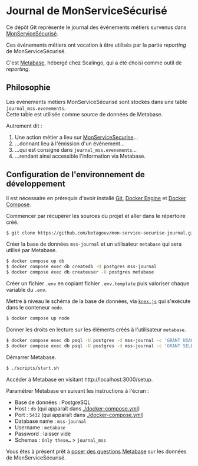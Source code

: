 # Journal de MonServiceSécurisé

Ce dépôt Git représente le journal des événements métiers 
survenus dans [MonServiceSécurisé](https://github.com/betagouv/mon-service-securise).

Ces événements métiers ont vocation à être utilisés par la 
partie _reporting_ de MonServiceSécurisé.

C'est [Metabase](https://www.metabase.com/), hébergé chez Scalingo, qui a été choisi 
comme outil de _reporting_.

## Philosophie

Les événements métiers MonServiceSécurisé sont stockés dans une table `journal_mss.evenements`.  
Cette table est utilisée comme source de données de Metabase. 

Autrement dit : 
 1. Une action métier a lieu sur [MonServiceSecurise](https://monservicesecurise.beta.gouv.fr)…
 2. …donnant lieu à l'émission d'un événement…
 3. …qui est consigné dans `journal_mss.evenements`…
 4. …rendant ainsi accessible l'information via Metabase.

## Configuration de l'environnement de développement

Il est nécessaire en prérequis d'avoir installé [Git](https://git-scm.com/),
[Docker Engine](https://docs.docker.com/get-docker/) et [Docker Compose](https://docs.docker.com/compose/install/).

Commencer par récupérer les sources du projet et aller dans le répertoire créé.

```sh
$ git clone https://github.com/betagouv/mon-service-securise-journal.git && cd mon-service-securise-journal
```

Créer la base de données `mss-journal` et un utilisateur `metabase` 
qui sera utilisé par Metabase.

```sh
$ docker compose up db
$ docker compose exec db createdb -U postgres mss-journal
$ docker compose exec db createuser -U postgres metabase
```

Créer un fichier `.env` en copiant fichier `.env.template` puis valoriser chaque variable du `.env`.

Mettre à niveau le schéma de la base de données, via [`knex.js`](https://knexjs.org/) qui s'exécute dans le conteneur `node`.

```sh
$ docker compose up node
```

Donner les droits en lecture sur les éléments créés à l'utilisateur `metabase`.

```sh
$ docker compose exec db psql -U postgres -d mss-journal -c 'GRANT USAGE ON SCHEMA journal_mss TO metabase;'
$ docker compose exec db psql -U postgres -d mss-journal -c 'GRANT SELECT ON ALL TABLES IN SCHEMA journal_mss TO metabase;'
```


Démarrer Metabase.

```sh
$ ./scripts/start.sh
```

Accéder à Metabase en visitant http://localhost:3000/setup.  

Paramétrer Metabase en suivant les instructions à l'écran :
 - Base de données : PostgreSQL
 - Host : `db` (qui apparaît dans [./docker-compose.yml](./docker-compose.yml))
 - Port : `5432` (qui apparaît dans [./docker-compose.yml](./docker-compose.yml))
 - Database name : `mss-journal`
 - Username : `metabase`
 - Password : laisser vide
 - Schemas : `Only these…` > `journal_mss`

Vous êtes à présent prêt à [poser des questions Metabase](https://www.metabase.com/docs/latest/questions/start) sur les 
données de MonServiceSécurisé.
